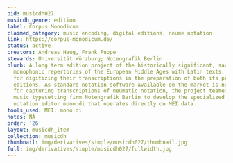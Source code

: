 ```yaml
---
pid: musicdh027
musicdh_genre: edition
label: Corpus Monodicum
claimed_category: music encoding, digital editions, neume notation
link: https://corpus-monodicum.de/
status: active
creators: Andreas Haug, Frank Puppe
stewards: Universität Würzburg; Notengrafik Berlin
blurb: A long term edition project of the historically significant, sacred and secular
  monophonic repertories of the European Middle Ages with Latin texts. It chose MEI
  for digitizing their transcriptions in the preparation of both its print and digital
  editions. As standard notation software available on the market is not well suited
  for capturing transcriptions of neumatic notation, the project teamed up with the
  music typesetting firm Notengrafik Berlin to develop the specialized browser-based
  notation editor mono:di that operates directly on MEI data.
tools_used: MEI, mono:di
notes: NA
order: '26'
layout: musicdh_item
collection: musicdh
thumbnail: img/derivatives/simple/musicdh027/thumbnail.jpg
full: img/derivatives/simple/musicdh027/fullwidth.jpg
---
```

